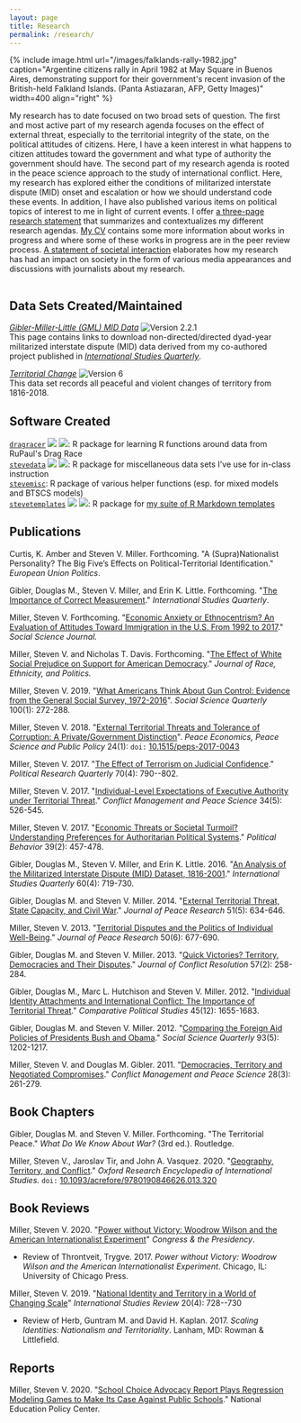 ```yaml
---
layout: page
title: Research
permalink: /research/
---
```


{% include image.html url="/images/falklands-rally-1982.jpg" caption="Argentine citizens rally in April 1982 at May Square in Buenos Aires, demonstrating support for their government's recent invasion of the British-held Falkland Islands. (Panta Astiazaran, AFP, Getty Images)" width=400 align="right" %}

My research has to date focused on two broad sets of question. The first and most active part of my research agenda focuses on the effect of external threat, especially to the territorial integrity of the state, on the political attitudes of citizens. Here, I have a keen interest in what happens to citizen attitudes toward the government and what type of authority the government should have. The second part of my research agenda is rooted in the peace science approach to the study of international conflict. Here, my research has explored either the conditions of militarized interstate dispute (MID) onset and escalation or how we should understand code these events. In addition, I have also published various items on political topics of interest to me in light of current events. I offer [a three-page research statement](/docs/svm-research-statement.pdf) that summarizes and contextualizes my different research agendas. [My CV](http://svmiller.com/cv/) contains some more information about works in progress and where some of these works in progress are in the peer review process. [A statement of societal interaction](/docs/svm-societal-interaction.pdf) elaborates how my research has had an impact on society in the form of various media appearances and discussions with journalists about my research.

<!-- I also provide titles for some working papers and works in progress below. I provide full links for these papers when I believe they are ready for peer review. Feel free to contact me if you are interested in some of these projects. [My CV](http://svmiller.com/cv/) contains more information about where some of these projects are in the peer review process.

I also offer [a three-page research statement](/docs/svm-research-statement.pdf) that summarizes and contextualizes my different research agendas. -->
 
<hr style="clear:both;visibility: hidden;" />  

## Data Sets Created/Maintained

[*Gibler-Miller-Little (GML) MID Data*](/gml-mid-data/) ![Version 2.2.1](https://img.shields.io/badge/release-v2.2.1-blue.svg) <br /> This page contains links to download non-directed/directed dyad-year militarized interstate dispute (MID) data derived from my co-authored project published in [*International Studies Quarterly*](https://academic.oup.com/isq/article-abstract/60/4/719/2918882/An-Analysis-of-the-Militarized-Interstate-Dispute?redirectedFrom=fulltext).

[*Territorial Change*](https://correlatesofwar.org/data-sets/territorial-change) ![Version 6](https://img.shields.io/badge/release-v6-blue.svg) <br /> This data set records all peaceful and violent changes of territory from 1816-2018.

## Software Created

[`dragracer`](https://github.com/svmiller/dragracer) [![](https://www.r-pkg.org/badges/version/dragracer?color=green)](https://cran.r-project.org/package=dragracer) [![](http://cranlogs.r-pkg.org/badges/grand-total/dragracer?color=green)](https://cran.r-project.org/package=dragracer): R package for learning R functions around data from RuPaul's Drag Race  
[`stevedata`](https://github.com/svmiller/stevedata) [![](https://www.r-pkg.org/badges/version/stevedata?color=green)](https://cran.r-project.org/package=stevedata) [![](http://cranlogs.r-pkg.org/badges/grand-total/stevedata?color=green)](https://cran.r-project.org/package=stevedata): R package for miscellaneous data sets I've use for in-class instruction  
[`stevemisc`](https://github.com/svmiller/stevemisc): R package of various helper functions (esp. for mixed models and BTSCS models)  
[`stevetemplates`](https://github.com/svmiller/stevetemplates) [![](https://www.r-pkg.org/badges/version/stevetemplates?color=green)](https://cran.r-project.org/package=stevetemplates) [![](http://cranlogs.r-pkg.org/badges/grand-total/stevetemplates?color=green)](https://cran.r-project.org/package=stevetemplates): R package for [my suite of R Markdown templates](https://github.com/svmiller/svm-r-markdown-templates) 

## Publications

Curtis, K. Amber and Steven V. Miller. Forthcoming. "A (Supra)Nationalist Personality? The Big Five’s Effects on Political-Territorial Identification."  *European Union Politics*.

Gibler, Douglas M., Steven V. Miller, and Erin K. Little. Forthcoming. "[The Importance of Correct Measurement](https://doi.org/10.1093/isq/sqaa011)." *International Studies Quarterly*.

Miller, Steven V. Forthcoming. "[Economic Anxiety or Ethnocentrism? An Evaluation of Attitudes Toward Immigration in the U.S. From 1992 to 2017](/research/economic-anxiety-ethnocentrism-immigration-1992-2017/)." *Social Science Journal.*

Miller, Steven V. and Nicholas T. Davis. Forthcoming. "[The Effect of White Social Prejudice on Support for American Democracy](/research/white-social-prejudice-support-american-democracy/)." *Journal of Race, Ethnicity, and Politics.*


Miller, Steven V. 2019. "[What Americans Think About Gun Control: Evidence from the General Social Survey, 1972-2016](/research/what-americans-really-think-about-gun-control/)". *Social Science Quarterly* 100(1): 272-288.

Miller, Steven V. 2018. "[External Territorial Threats and Tolerance of Corruption: A Private/Government Distinction](/research/external-territorial-threats-and-tolerance-of-corruption-a-privategovernment-distinction/)". *Peace Economics, Peace Science and Public Policy* 24(1): `doi:` [10.1515/peps-2017-0043](https://doi.org/10.1515/peps-2017-0043)

Miller, Steven V. 2017. "[The Effect of Terrorism on Judicial Confidence](http://svmiller.com/research/effect-terrorism-judicial-confidence/)." *Political Research Quarterly* 70(4): 790--802.

Miller, Steven V. 2017. "[Individual-Level Expectations of Executive Authority under Territorial Threat](/research/individual-level-expectations-of-executive-authority-under-territorial-threat/)." *Conflict Management and Peace Science* 34(5): 526-545.

Miller, Steven V. 2017. "[Economic Threats or Societal Turmoil? Understanding Preferences for Authoritarian Political Systems](/research/economic-threats-or-societal-turmoil-understanding-preferences-for-authoritarian-political-systems/)." *Political Behavior* 39(2): 457-478.

Gibler, Douglas M., Steven V. Miller, and Erin K. Little. 2016. "[An Analysis of the Militarized Interstate Dispute (MID) Dataset, 1816-2001](http://dmgibler.people.ua.edu/mid-replication.html)." *International Studies Quarterly* 60(4): 719-730.

Gibler, Douglas M. and Steven V. Miller. 2014. "[External Territorial Threat, State Capacity, and Civil War](http://dmgibler.people.ua.edu/state-capacity.html)." *Journal of Peace Research* 51(5): 634-646.

Miller, Steven V. 2013. "[Territorial Disputes and the Politics of Individual Well-Being](/research/territorial-disputes-and-the-politics-of-individual-well-being/)." *Journal of Peace Research* 50(6): 677-690.

Gibler, Douglas M. and Steven V. Miller. 2013. "[Quick Victories? Territory, Democracies and Their Disputes](http://jcr.sagepub.com/content/57/2/258.full)." *Journal of Conflict Resolution* 57(2): 258-284.

Gibler, Douglas M., Marc L. Hutchison and Steven V. Miller. 2012. "[Individual Identity Attachments and International Conflict: The Importance of Territorial Threat](http://cps.sagepub.com/content/45/12/1655.full)." *Comparative Political Studies* 45(12): 1655-1683.

Gibler, Douglas M. and Steven V. Miller. 2012. "[Comparing the Foreign Aid Policies of Presidents Bush and Obama](http://onlinelibrary.wiley.com/doi/10.1111/j.1540-6237.2012.00909.x/full)." *Social Science Quarterly* 93(5): 1202-1217.

Miller, Steven V. and Douglas M. Gibler. 2011. "[Democracies, Territory and Negotiated Compromises](http://cmp.sagepub.com/content/28/3/261)." *Conflict Management and Peace Science* 28(3): 261-279.

## Book Chapters

Gibler, Douglas M. and Steven V. Miller. Forthcoming. "The Territorial Peace." *What Do We Know About War?* (3rd ed.). Routledge.

Miller, Steven V., Jaroslav Tir, and John A. Vasquez. 2020. "[Geography, Territory, and Conflict](https://oxfordre.com/internationalstudies/view/10.1093/acrefore/9780190846626.001.0001/acrefore-9780190846626-e-320)." *Oxford Research Encyclopedia of International Studies.* `doi:` [10.1093/acrefore/9780190846626.013.320](https://oxfordre.com/internationalstudies/view/10.1093/acrefore/9780190846626.001.0001/acrefore-9780190846626-e-320)

## Book Reviews

Miller, Steven V. 2020. "[Power without Victory: Woodrow Wilson and the American Internationalist Experiment](https://www.tandfonline.com/doi/full/10.1080/07343469.2020.1761051)" *Congress & the Presidency*.

- Review of Throntveit, Trygve. 2017. *Power without Victory: Woodrow Wilson and the American Internationalist Experiment*. Chicago, IL: University of Chicago Press.


Miller, Steven V. 2019. "[National Identity and Territory in a World of Changing Scale](https://academic.oup.com/isr/advance-article-abstract/doi/10.1093/isr/viy051/5026359?redirectedFrom=fulltext)" *International Studies Review* 20(4): 728--730

- Review of Herb, Guntram M. and David H. Kaplan. 2017. *Scaling Identities: Nationalism and Territoriality*. Lanham, MD: Rowman & Littlefield.

## Reports

Miller, Steven V. 2020. "[School Choice Advocacy Report Plays Regression Modeling Games to Make Its Case Against Public Schools](https://nepc.info/newsletter/2019/12/school-satisfaction)." National Education Policy Center.

<!-- ## Select Working Papers and Works in Progress

"Understanding Carrots and Sticks in U.S. Aid Allocation: The Case of the Middle East"

"U.S. Presidents, Human Rights, and Economic Aid from Truman to Obama: A Mixed Effects Approach"

"Convergence or Divergence? The Unique Effect of Territorial Threats on Attitudes toward Authoritarian Leaders" -->


